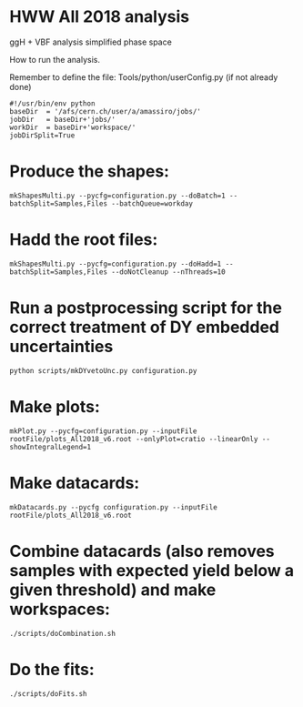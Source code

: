 HWW All 2018 analysis
=====================

ggH + VBF analysis
simplified phase space




How to run the analysis.

Remember to define the file: Tools/python/userConfig.py (if not already done)
    
    #!/usr/bin/env python
    baseDir  = '/afs/cern.ch/user/a/amassiro/jobs/'
    jobDir   = baseDir+'jobs/'
    workDir  = baseDir+'workspace/'
    jobDirSplit=True


# Produce the shapes:

    mkShapesMulti.py --pycfg=configuration.py --doBatch=1 --batchSplit=Samples,Files --batchQueue=workday

# Hadd the root files:

    mkShapesMulti.py --pycfg=configuration.py --doHadd=1 --batchSplit=Samples,Files --doNotCleanup --nThreads=10

# Run a postprocessing script for the correct treatment of DY embedded uncertainties

    python scripts/mkDYvetoUnc.py configuration.py

# Make plots:

    mkPlot.py --pycfg=configuration.py --inputFile rootFile/plots_All2018_v6.root --onlyPlot=cratio --linearOnly --showIntegralLegend=1

# Make datacards:

    mkDatacards.py --pycfg configuration.py --inputFile rootFile/plots_All2018_v6.root

# Combine datacards (also removes samples with expected yield below a given threshold) and make workspaces:

    ./scripts/doCombination.sh

# Do the fits:

    ./scripts/doFits.sh

